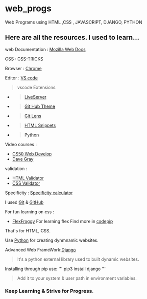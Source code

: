 # web_progs
Web Programs using  HTML ,CSS , JAVASCRIPT, DJANGO, PYTHON

## Here are all the resources. I used to learn...
web Documentation : [Mozilla Web Docs](https://developer.mozilla.org/en-US/)

CSS : [CSS-TRICKS](https://css-tricks.com)

Browser : [Chrome](https://www.google.com/intl/en_in/chrome/)

Editor : [VS code](https://code.visualstudio.com/)
 >vscode Extensions
 - >[LiveServer](https://marketplace.visualstudio.com/items?itemName=ritwickdey.LiveServer)
 - >[Git Hub Theme](https://marketplace.visualstudio.com/items?itemName=GitHub.github-vscode-theme)
 - >[Git Lens](https://marketplace.visualstudio.com/items?itemName=eamodio.gitlens)
 - >[HTML Snippets](https://marketplace.visualstudio.com/items?itemName=geyao.html-snippets)
 - >[Python](https://marketplace.visualstudio.com/items?itemName=ms-python.python)

Video courses :
- [CS50 Web Develop](https://cs50.harvard.edu/web/2020/)
- [Dave Gray](https://www.youtube.com/c/DaveGrayTeachesCode)

validation :
- [HTML Validator](https://validator.w3.org/nu/)
- [CSS Validator](https://jigsaw.w3.org/css-validator/#validate_by_upload+with_options)           

Specificity : [Specificity calculator](https://specificity.keegan.st/)

I used [Git](https://git-scm.com/) & [GitHub](https://github.com/)

For fun learning on css :
- [FlexFroggy](https://flexboxfroggy.com/) For learning flex
Find more in [codepip](https://codepip.com/)

That's for HTML, CSS.

Use [Python](https://www.python.org/) for creating dynmnamic websites.

Advanced Web FrameWork:[Django](https://www.djangoproject.com/)
>It's a python external library used to built dynamic websites.

Installing through pip use:
'''
  pip3 install django
'''

>Add it to your system & user path in environment variables.
###  Keep Learning & Strive for Progress.



